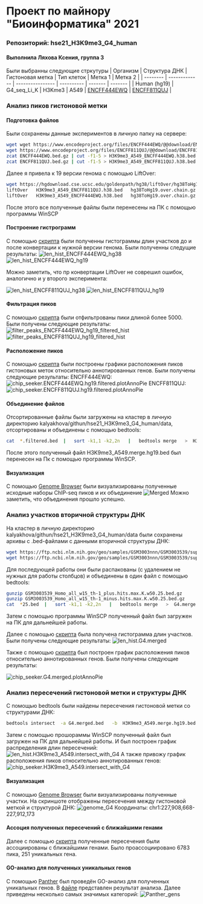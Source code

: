 # Проект по майнору "Биоинформатика" 2021
### Репозиторий: hse21_H3K9me3_G4_human
#### Выполнила Ляхова Ксения, группа 3
Были выбранны следующие стркутуры
| Организм | Структура ДНК | Гистоновая метка | Тип клеток | Метка 1 | Метка 2 |
| -------- | ------------- | ---------------- | ---------- | ------- | ------- |
| Human (hg19) | G4_seq_Li_K | H3Kme3 | A549 | [ENCFF444EWQ](https://www.encodeproject.org/files/ENCFF444EWQ/) | [ENCFF811QUJ](https://www.encodeproject.org/files/ENCFF432EMI/) |

### Анализ пиков гистоновой метки
####  Подготовка файлов
Были сохранены данные экспериментов в личную папку на сервере:
```bash
wget wget https://www.encodeproject.org/files/ENCFF444EWQ/@@download/ENCFF444EWQ.bed.gz
wget https://www.encodeproject.org/files/ENCFF811QUJ/@@download/ENCFF811QUJ.bed.gz
zcat ENCFF444EWQ.bed.gz | cut -f1-5 > H3K9me3_A549_ENCFF444EWQ.h38.bed
zcat ENCFF811QUJ.bed.gz | cut -f1-5 > H3K9me3_A549_ENCFF811QUJ.h38.bed
```
Далее я привела к 19 версии генома с помощью LiftOver:
```bash
wget https://hgdownload.cse.ucsc.edu/goldenpath/hg38/liftOver/hg38ToHg19.over.chain.gz
liftOver   H3K9me3_A549_ENCFF811QUJ.h38.bed   hg38ToHg19.over.chain.gz   H3K9me3_A549_ENCFF811QUJ.hg19.bed   H3K9me3_A549_ENCFF811QUJ.unmapped.bed
liftOver   H3K9me3_A549_ENCFF444EWQ.h38.bed   hg38ToHg19.over.chain.gz   H3K9me3_A549_ENCFF444EWQ.hg19.bed   H3K9me3_A549_ENCFF444EWQ.unmapped.bed
```
После этого все полученные файлы были перенесены на ПК с помощью программы WinSCP
#### Построение гистрограмм
С помощью [скрипта](https://github.com/KseniyaLyakhova/hse21_H3K9me3_G4_human/blob/main/src/%D0%93%D0%B8%D1%81%D1%82%D0%BE%D0%B3%D1%80%D0%B0%D0%BC%D0%BC%D1%8B.R) были полученны гистограммы длин участков до и после конвертации к нужной версии генома.
Были полученны следущие результаты:
![len_hist_ENCFF444EWQ_hg38](https://github.com/KseniyaLyakhova/hse21_H3K9me3_G4_human/blob/main/images/PNG%20files/len_hist.H3K9me3_A549_ENCFF444EWQ.h38-1.png)
![len_hist_ENCFF444EWQ_hg19](https://github.com/KseniyaLyakhova/hse21_H3K9me3_G4_human/blob/main/images/PNG%20files/len_hist.H3K9me3_A549_ENCFF444EWQ.hg19-1.png)

Можно заметить, что пр конвертации LiftOver не соврешил ошибок, аналогично и у второго эксперимента: 

![len_hist_ENCFF811QUJ_hg38](https://github.com/KseniyaLyakhova/hse21_H3K9me3_G4_human/blob/main/images/PNG%20files/len_hist.H3K9me3_A549_ENCFF811QUJ.h38-1.png)
![len_hist_ENCFF811QUJ_hg19](https://github.com/KseniyaLyakhova/hse21_H3K9me3_G4_human/blob/main/images/PNG%20files/len_hist.H3K9me3_A549_ENCFF811QUJ.hg19-1.png)

#### Фильтрация пиков
С помощью [скрипта](https://github.com/KseniyaLyakhova/hse21_H3K9me3_G4_human/blob/main/src/%D0%A4%D0%B8%D0%BB%D1%8C%D1%82%D1%80%D0%B0%D1%86%D0%B8%D1%8F.R) были отфильтрованы пики длиной более 5000. Были получены следующие результаты:
![filter_peaks_ENCFF444EWQ_hg19_filtered_hist](https://github.com/KseniyaLyakhova/hse21_H3K9me3_G4_human/blob/main/images/PNG%20files/filter_peaks.H3K9me3_A549_ENCFF444EWQ.hg19.filtered.hist-1.png)
![filter_peaks_ENCFF811QUJ_hg19_filtered_hist](https://github.com/KseniyaLyakhova/hse21_H3K9me3_G4_human/blob/main/images/PNG%20files/filter_peaks.H3K9me3_A549_ENCFF811QUJ.hg19.filtered.hist-1.png)

#### Расположение пиков
С помощью [скрипта](https://github.com/KseniyaLyakhova/hse21_H3K9me3_G4_human/blob/main/src/%D0%9F%D0%B0%D0%B9%20%D1%87%D0%B0%D1%80%D1%82.R) были построены графики расположения пиков гистоновых меток относительно аннотированных генов. Были получены следующие результаты:
ENCFF444EWQ:
![chip_seeker.ENCFF444EWQ.hg19.filtered.plotAnnoPie](https://github.com/KseniyaLyakhova/hse21_H3K9me3_G4_human/blob/main/images/chip_seeker.H3K9me3_A549_ENCFF444EWQ.hg19.filtered.plotAnnoPie.png)
ENCFF811QUJ:
![chip_seeker.ENCFF811QUJ.hg19.filtered.plotAnnoPie](https://github.com/KseniyaLyakhova/hse21_H3K9me3_G4_human/blob/main/images/chip_seeker.H3K9me3_A549_ENCFF811QUJ.hg19.filtered.plotAnnoPie.png)

#### Объединение файлов
Отсортированные файлы были загружены на кластер в личную директорию kalyakhova/githun/hse21_H3K9me3_G4_human/data, отсортированы и объединены с помощью bedtools:
```bash
cat  *.filtered.bed  |   sort -k1,1 -k2,2n   |   bedtools merge   >  H3K9me3_A549.merge.hg19.bed
```
После этого полученный файл H3K9me3_A549.merge.hg19.bed был перенесен на Пк с помощью программы WinSCP.

#### Визуализация
С помощью [Genome Browser](http://genome.ucsc.edu/s/kalyakhova/merges) были визуализированы полученные исходные наборы ChIP-seq пиков и их объединение
![Merged](https://github.com/KseniyaLyakhova/hse21_H3K9me3_G4_human/blob/main/images/PNG%20files/%D1%81%D0%BA%D1%80%D0%B8%D0%BD%20%D0%B8%D0%B7%20%D0%B1%D1%80%D0%B0%D1%83%D0%B7%D0%B5%D1%80%D0%B0.jpg)
Можно заметить, что объединения прошло успешно.

### Анализ участков вторичной структуры ДНК
На кластер в личную директорию kalyakhova/githun/hse21_H3K9me3_G4_human/data были сохранены архивы с .bed-файлами с данными вторичной структуры ДНК:
```bash
wget https://ftp.ncbi.nlm.nih.gov/geo/samples/GSM3003nnn/GSM3003539/suppl/GSM3003539_Homo_all_w15_th-1_minus.hits.max.K.w50.25.bed.gz
wget https://ftp.ncbi.nlm.nih.gov/geo/samples/GSM3003nnn/GSM3003539/suppl/GSM3003539_Homo_all_w15_th-1_plus.hits.max.K.w50.25.bed.gz
```
Для последующей работы они были распакованы (с удалением не нужных для работы столбцов) и объединены в один файл с помощью bedtools:
```bash
gunzip GSM3003539_Homo_all_w15_th-1_plus.hits.max.K.w50.25.bed.gz
gunzip GSM3003539_Homo_all_w15_th-1_minus.hits.max.K.w50.25.bed.gz    
cat  *25.bed  |   sort -k1,1 -k2,2n   |   bedtools merge   >  G4.merge.bed 
```
Затем с помощью программы WinSCP полученный файл был загружен на ПК для дальнейшей работы.

Далее с помощью [скрипта](https://github.com/KseniyaLyakhova/hse21_H3K9me3_G4_human/blob/main/src/%D0%93%D0%B8%D1%81%D1%82%D0%BE%D0%B3%D1%80%D0%B0%D0%BC%D0%BC%D1%8B.R) была получена гистограмма длин участков. Были получены следующие результаты:
![len_hist.G4.merged](https://github.com/KseniyaLyakhova/hse21_H3K9me3_G4_human/blob/main/images/PNG%20files/len_hist.G4.merge-1.png)

Также с помощью [скрипта](https://github.com/KseniyaLyakhova/hse21_H3K9me3_G4_human/blob/main/src/%D0%9F%D0%B0%D0%B9%20%D1%87%D0%B0%D1%80%D1%82.R) был построен график расположения пиков относительно аннотированных генов. Были получены следующие результаты:

![chip_seeker.G4.merged.plotAnnoPie](https://github.com/KseniyaLyakhova/hse21_H3K9me3_G4_human/blob/main/images/chip_seeker.G4.merge.plotAnnoPie.png)

### Анализ пересечений гистоновой метки и структуры ДНК
С помощью bedtools были найдены пересечения гистоновой метки со структурами ДНК:
```bash
bedtools intersect  -a G4.merged.bed   -b  H3K9me3_A549.merge.hg19.bed  >  H3K9me3_A549.intersect_with_G4.bed
```
Затем с помощью прошораммы WinSCP полученный файл был загружен на ПК для дальнейшей работы.
И был построен график распределения длин пересечений:
![len_hist.H3K9me3_A549.intersect_with_G4](https://github.com/KseniyaLyakhova/hse21_H3K9me3_G4_human/blob/main/images/PNG%20files/len_hist.H3K9me3_A549.intersect_with_G4-1.png)
 А также привожу график расположения пиков относительно аннотированных генов:
![chip_seeker.H3K9me3_A549.intersect_with_G4](https://github.com/KseniyaLyakhova/hse21_H3K9me3_G4_human/blob/main/images/chip_seeker.H3K9me3_A549.intersect_with_G4.plotAnnoPie.png)
#### Визуализация
С помощью [Genome Browser](http://genome.ucsc.edu/s/kalyakhova/hse21_H3K9me3_G4_human) были визуализированы полученные участки.
На скриншоте отображены пересечения между гистоновой меткой и структурой ДНК:
![genome_G4](https://github.com/KseniyaLyakhova/hse21_H3K9me3_G4_human/blob/main/images/PNG%20files/%D1%81%D0%BA%D1%80%D0%B8%D0%BD%D1%88%D0%BE%D1%82.jpg)
Координаты: chr1:227,908,668-227,912,173
#### Ассоция полученных пересечений с ближайшими генами
Далее с помощью [скрипта](https://github.com/KseniyaLyakhova/hse21_H3K9me3_G4_human/blob/main/src/%D0%90%D0%BD%D0%BD%D0%BE%D1%82%D0%B0%D1%86%D0%B8%D1%8F%20%D0%B3%D0%B5%D0%BD%D0%BE%D0%B2.R) полученные пересечения были ассоциированы с ближайшими генами. Было проассоциировано 6783 пика, 251 уникальных гена.
#### GO-анализ для полученных уникальных генов
С помощью [Panther](http://pantherdb.org/) был проведён GO-анализ для полученных уникальных генов. В [файле](https://github.com/KseniyaLyakhova/hse21_H3K9me3_G4_human/blob/main/data/pantherdn_GO_analysis.txt) представлен результат анализа. Далее приведены несколько самых значимых категорий:
![Panther_gens](https://github.com/KseniyaLyakhova/hse21_H3K9me3_G4_human/blob/main/images/PNG%20files/%D1%81%D0%BA%D1%80%D0%B8%D0%BD%20%D1%81%20pantherdb.jpg)
